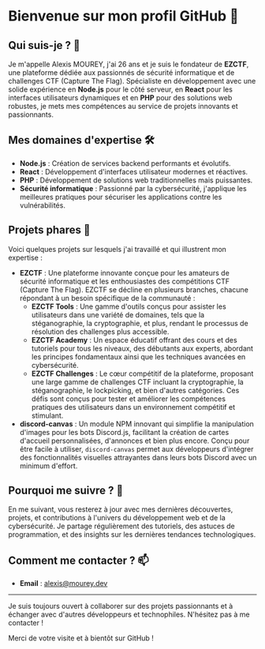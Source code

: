 # Bienvenue sur mon profil GitHub 👋

## Qui suis-je ? 🚀

Je m'appelle Alexis MOUREY, j'ai 26 ans et je suis le fondateur de **EZCTF**, une plateforme dédiée aux passionnés de sécurité informatique et de challenges CTF (Capture The Flag). Spécialiste en développement avec une solide expérience en **Node.js** pour le côté serveur, en **React** pour les interfaces utilisateurs dynamiques et en **PHP** pour des solutions web robustes, je mets mes compétences au service de projets innovants et passionnants.

## Mes domaines d'expertise 🛠️

- **Node.js** : Création de services backend performants et évolutifs.
- **React** : Développement d'interfaces utilisateur modernes et réactives.
- **PHP** : Développement de solutions web traditionnelles mais puissantes.
- **Sécurité informatique** : Passionné par la cybersécurité, j'applique les meilleures pratiques pour sécuriser les applications contre les vulnérabilités.

## Projets phares 🌟

Voici quelques projets sur lesquels j'ai travaillé et qui illustrent mon expertise :

- **EZCTF** : Une plateforme innovante conçue pour les amateurs de sécurité informatique et les enthousiastes des compétitions CTF (Capture The Flag). EZCTF se décline en plusieurs branches, chacune répondant à un besoin spécifique de la communauté :
  - **EZCTF Tools** : Une gamme d'outils conçus pour assister les utilisateurs dans une variété de domaines, tels que la stéganographie, la cryptographie, et plus, rendant le processus de résolution des challenges plus accessible.
  - **EZCTF Academy** : Un espace éducatif offrant des cours et des tutoriels pour tous les niveaux, des débutants aux experts, abordant les principes fondamentaux ainsi que les techniques avancées en cybersécurité.
  - **EZCTF Challenges** : Le cœur compétitif de la plateforme, proposant une large gamme de challenges CTF incluant la cryptographie, la stéganographie, le lockpicking, et bien d'autres catégories. Ces défis sont conçus pour tester et améliorer les compétences pratiques des utilisateurs dans un environnement compétitif et stimulant.
- **discord-canvas** : Un module NPM innovant qui simplifie la manipulation d'images pour les bots Discord.js, facilitant la création de cartes d'accueil personnalisées, d'annonces et bien plus encore. Conçu pour être facile à utiliser, `discord-canvas` permet aux développeurs d'intégrer des fonctionnalités visuelles attrayantes dans leurs bots Discord avec un minimum d'effort.

## Pourquoi me suivre ? 🌈

En me suivant, vous resterez à jour avec mes dernières découvertes, projets, et contributions à l'univers du développement web et de la cybersécurité. Je partage régulièrement des tutoriels, des astuces de programmation, et des insights sur les dernières tendances technologiques.

## Comment me contacter ? 📫

- **Email** : alexis@mourey.dev
  
---

Je suis toujours ouvert à collaborer sur des projets passionnants et à échanger avec d'autres développeurs et technophiles. N'hésitez pas à me contacter !

Merci de votre visite et à bientôt sur GitHub !
